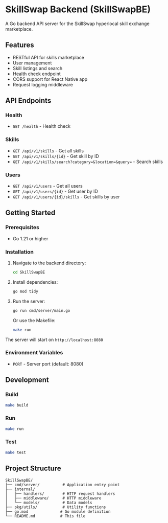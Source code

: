 # SkillSwap Backend (SkillSwapBE)

A Go backend API server for the SkillSwap hyperlocal skill exchange marketplace.

## Features

- RESTful API for skills marketplace
- User management
- Skill listings and search
- Health check endpoint
- CORS support for React Native app
- Request logging middleware

## API Endpoints

### Health
- `GET /health` - Health check

### Skills
- `GET /api/v1/skills` - Get all skills
- `GET /api/v1/skills/{id}` - Get skill by ID
- `GET /api/v1/skills/search?category=&location=&query=` - Search skills

### Users
- `GET /api/v1/users` - Get all users
- `GET /api/v1/users/{id}` - Get user by ID
- `GET /api/v1/users/{id}/skills` - Get skills by user

## Getting Started

### Prerequisites
- Go 1.21 or higher

### Installation

1. Navigate to the backend directory:
   ```bash
   cd SkillSwapBE
   ```

2. Install dependencies:
   ```bash
   go mod tidy
   ```

3. Run the server:
   ```bash
   go run cmd/server/main.go
   ```

   Or use the Makefile:
   ```bash
   make run
   ```

The server will start on `http://localhost:8080`

### Environment Variables

- `PORT` - Server port (default: 8080)

## Development

### Build
```bash
make build
```

### Run
```bash
make run
```

### Test
```bash
make test
```

## Project Structure

```
SkillSwapBE/
├── cmd/server/          # Application entry point
├── internal/
│   ├── handlers/        # HTTP request handlers
│   ├── middleware/      # HTTP middleware
│   └── models/          # Data models
├── pkg/utils/           # Utility functions
├── go.mod              # Go module definition
└── README.md           # This file
```
